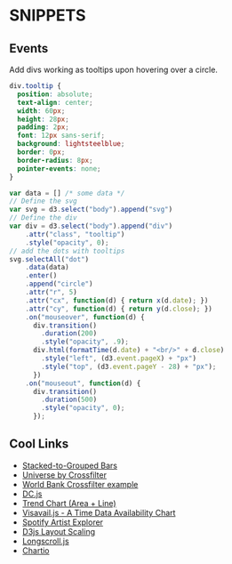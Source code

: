 SNIPPETS
===

Events
---

Add divs working as tooltips upon hovering over a circle.

```css
div.tooltip {
  position: absolute;
  text-align: center;
  width: 60px;
  height: 28px;
  padding: 2px;
  font: 12px sans-serif;
  background: lightsteelblue;
  border: 0px;
  border-radius: 8px;
  pointer-events: none;
}
```

```javascript
var data = [] /* some data */
// Define the svg
var svg = d3.select("body").append("svg")
// Define the div
var div = d3.select("body").append("div")
    .attr("class", "tooltip")
    .style("opacity", 0);
// add the dots with tooltips
svg.selectAll("dot")
    .data(data)
    .enter()
    .append("circle")
    .attr("r", 5)
    .attr("cx", function(d) { return x(d.date); })
    .attr("cy", function(d) { return y(d.close); })
    .on("mouseover", function(d) {
      div.transition()
        .duration(200)
        .style("opacity", .9);
      div.html(formatTime(d.date) + "<br/>" + d.close)
        .style("left", (d3.event.pageX) + "px")
        .style("top", (d3.event.pageY - 28) + "px");
      })
    .on("mouseout", function(d) {
      div.transition()
        .duration(500)
        .style("opacity", 0);
      });
```

Cool Links
---

- [Stacked-to-Grouped Bars](http://bl.ocks.org/mbostock/3943967)
- [Universe by Crossfilter](https://github.com/crossfilter/universe)
- [World Bank Crossfilter example](http://drarmstr.github.io/c3/examples/#worldbank/)
- [DC.js](https://dc-js.github.io/dc.js/)
- [Trend Chart (Area + Line)](http://bl.ocks.org/rkirsling/33a9e350516da54a5d4f)
- [Visavail.js - A Time Data Availability Chart](https://github.com/flrs/visavail)
- [Spotify Artist Explorer](https://artistexplorer.spotify.com/)
- [D3js Layout Scaling](https://gist.github.com/plandem/5683951s)
- [Longscroll.js](http://bl.ocks.org/jasondavies/3689677)
- [Chartio](https://chartio.com/signup/)